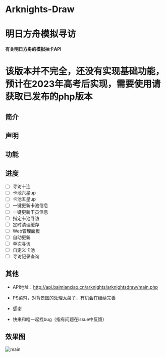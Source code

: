 # Arknights-Draw

# 明日方舟模拟寻访

**有关明日方舟的模拟抽卡API**
# 该版本并不完全，还没有实现基础功能，预计在2023年高考后实现，需要使用请获取已发布的php版本

## 简介

## 声明

## 功能

## 进度

- [ ] 寻访十连
- [ ] 卡池六星up
- [ ] 卡池五星up
- [ ] 一键更新卡池信息
- [ ] 一键更新干员信息
- [ ] 指定卡池寻访
- [ ] 定时清理缓存
- [ ] Web管理面板
- [ ] 自动更新
- [ ] 单次寻访
- [ ] 自定义卡池
- [ ] 寻访记录查询

## 其他

- API地址：<http://api.baimianxiao.cn/arknights/arknightsdraw/main.php>

- PS菜鸡，对背景图的处理太菜了，有机会在继续完善

- 感谢

- 快来和咱一起找bug（指有问题在issue中反馈）

## 效果图
![main](https://github.com/baimianxiao/Arknights-Draw/blob/master/docs/main.png)
